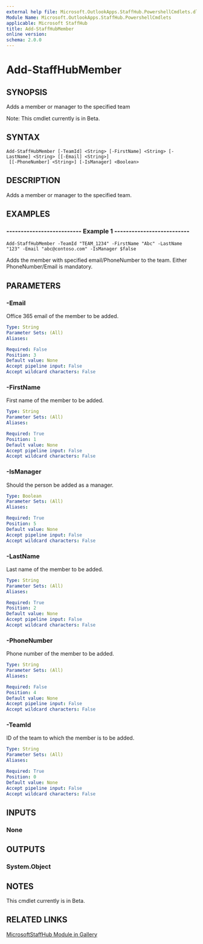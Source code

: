 ```yaml
---
external help file: Microsoft.OutlookApps.StaffHub.PowershellCmdlets.dll-Help.xml
Module Name: Microsoft.OutlookApps.StaffHub.PowershellCmdlets
applicable: Microsoft StaffHub
title: Add-StaffHubMember
online version: 
schema: 2.0.0
---
```


# Add-StaffHubMember

## SYNOPSIS
Adds a member or manager to the specified team

Note: This cmdlet currently is in Beta.

## SYNTAX

```
Add-StaffHubMember [-TeamId] <String> [-FirstName] <String> [-LastName] <String> [[-Email] <String>]
 [[-PhoneNumber] <String>] [-IsManager] <Boolean>
```

## DESCRIPTION
Adds a member or manager to the specified team.

## EXAMPLES

### -------------------------- Example 1 --------------------------
```
Add-StaffHubMember -TeamId "TEAM_1234" -FirstName "Abc" -LastName "123" -Email "abc@contoso.com" -IsManager $false
```

Adds the member with specified email/PhoneNumber to the team. Either PhoneNumber/Email is mandatory.

## PARAMETERS

### -Email
Office 365 email of the member to be added.

```yaml
Type: String
Parameter Sets: (All)
Aliases: 

Required: False
Position: 3
Default value: None
Accept pipeline input: False
Accept wildcard characters: False
```

### -FirstName
First name of the member to be added.

```yaml
Type: String
Parameter Sets: (All)
Aliases: 

Required: True
Position: 1
Default value: None
Accept pipeline input: False
Accept wildcard characters: False
```

### -IsManager
Should the person be added as a manager.

```yaml
Type: Boolean
Parameter Sets: (All)
Aliases: 

Required: True
Position: 5
Default value: None
Accept pipeline input: False
Accept wildcard characters: False
```

### -LastName
Last name of the member to be added.

```yaml
Type: String
Parameter Sets: (All)
Aliases: 

Required: True
Position: 2
Default value: None
Accept pipeline input: False
Accept wildcard characters: False
```

### -PhoneNumber
Phone number of the member to be added.

```yaml
Type: String
Parameter Sets: (All)
Aliases: 

Required: False
Position: 4
Default value: None
Accept pipeline input: False
Accept wildcard characters: False
```

### -TeamId
ID of the team to which the member is to be added.

```yaml
Type: String
Parameter Sets: (All)
Aliases: 

Required: True
Position: 0
Default value: None
Accept pipeline input: False
Accept wildcard characters: False
```

## INPUTS

### None

## OUTPUTS

### System.Object

## NOTES

This cmdlet currently is in Beta.

## RELATED LINKS

[MicrosoftStaffHub Module in Gallery](https://www.powershellgallery.com/packages/MicrosoftStaffHub/1.0.0-alpha)
